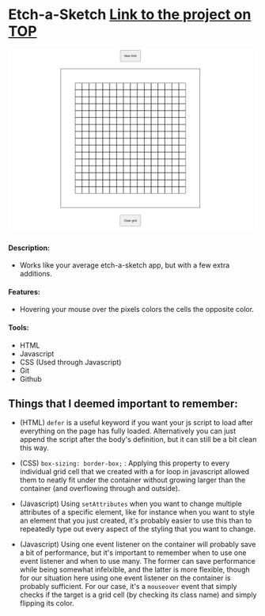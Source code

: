 # Etch-a-Sketch [Link to the project on TOP](https://www.theodinproject.com/lessons/foundations-etch-a-sketch)

![image](preview.gif "Preview")

#### Description:
* Works like your average etch-a-sketch app, but with a few extra additions.

#### Features:

* Hovering your mouse over the pixels colors the cells the opposite color.

#### Tools:
* HTML
* Javascript
* CSS (Used through Javascript)
* Git
* Github

## Things that I deemed important to remember:

* (HTML) `defer` is a useful keyword if you want your js script to load after everything on the page has fully loaded. Alternatively you can just append the script after the body's definition, but it can still be a bit clean this way.

* (CSS) `box-sizing: border-box;` : Applying this property to every individual grid cell that we created with a for loop in javascript allowed them to neatly fit under the container without growing larger than the container (and overflowing through and outside).

* (Javascript) Using `setAttributes` when you want to change multiple attributes of a specific element, like for instance when you want to style an element that you just created, it's probably easier to use this than to repeatedly type out every aspect of the styling that you want to change.

* (Javascript) Using one event listener on the container will probably save a bit of performance, but it's important to remember when to use one event listener and when to use many. The former can save performance while being somewhat infelxible, and the latter is more flexible, though for our situation here using one event listener on the container is probably sufficient. For our case, it's a `mouseover` event that simply checks if the target is a grid cell (by checking its class name) and simply flipping its color.


